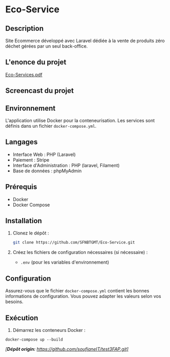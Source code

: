 ﻿# Eco-Service

## Description
Site Ecommerce développé avec Laravel dédiée à la vente de produits zéro déchet gérées par un seul back-office.

## L'enonce du projet
[Eco-Services.pdf](https://github.com/user-attachments/files/20301656/Eco-Services.pdf)

## Screencast du projet


## Environnement
L'application utilise Docker pour la conteneurisation. Les services sont définis dans un fichier `docker-compose.yml`.

## Langages
- Interface Web : PHP (Laravel)
- Paiement : Stripe
- Interface d'Administration : PHP (laravel, Filament)
- Base de données : phpMyAdmin

## Prérequis
- Docker
- Docker Compose

## Installation

1. Clonez le dépôt :
    ```sh
    git clone https://github.com/SFNBTGMT/Eco-Service.git
    ```

2. Créez les fichiers de configuration nécessaires (si nécessaire) :
    - `.env` (pour les variables d'environnement)

## Configuration
Assurez-vous que le fichier `docker-compose.yml` contient les bonnes informations de configuration. Vous pouvez adapter les valeurs selon vos besoins.

## Exécution
1. Démarrez les conteneurs Docker :

```
docker-compose up --build
```
*[**Dépôt origin:** https://github.com/soufianeIT/test3FAP.git]*

